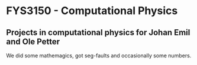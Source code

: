 # FYS3150 - Computational Physics
## Projects in computational physics for Johan Emil and Ole Petter

We did some mathemagics, got seg-faults and occasionally some numbers.
